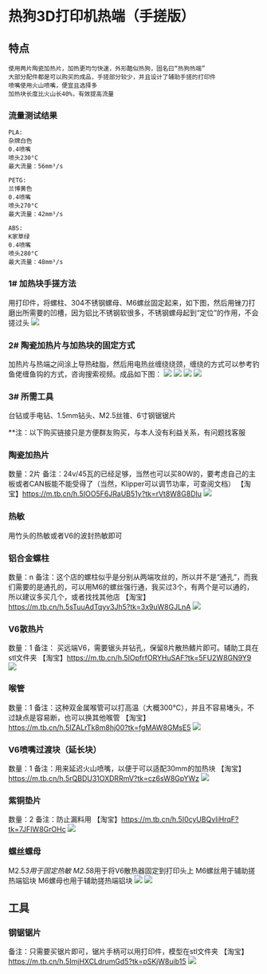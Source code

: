 # 热狗3D打印机热端（手搓版）

## 特点
```
使用两片陶瓷加热片，加热更均匀快速，外形酷似热狗，固名曰“热狗热端”
大部分配件都是可以购买的成品，手搓部分较少，并且设计了辅助手搓的打印件
喷嘴使用火山喷嘴，便宜且选择多
加热块长度比火山长40%，有效提高流量
```

### 流量测试结果
```
PLA:
杂牌白色
0.4喷嘴
喷头230°C
最大流量：56mm³/s

PETG:
兰博黄色
0.4喷嘴
喷头270°C
最大流量：42mm³/s

ABS:
K家草绿
0.4喷嘴
喷头280°C
最大流量：48mm³/s
```


### 1# 加热块手搓方法
用打印件，将螺柱、304不锈钢螺母、M6螺丝固定起来，如下图，然后用锉刀打磨出所需要的凹槽，因为铝比不锈钢软很多，不锈钢螺母起到“定位”的作用，不会搓过头
![](/res/fuzhucuo.jpg "")

### 2# 陶瓷加热片与加热块的固定方式
加热片与热端之间涂上导热硅脂，然后用电热丝缠绕绕颈，缠绕的方式可以参考钓鱼佬缠鱼钩的方式，咨询搜索视频。成品如下图：
![](/res/WechatIMG493.jpeg "")
![](/res/WechatIMG494.jpeg "")
![](/res/reduan_chengp.jpeg "")
![](/res/reduan_dayj.jpeg "")

### 3# 所需工具
台钻或手电钻、1.5mm钻头、M2.5丝锥、6寸钢锯锯片

**注：以下购买链接只是方便群友购买，与本人没有利益关系，有问题找客服

### 陶瓷加热片
数量：2片
备注：24v/45瓦的已经足够，当然也可以买80W的，要考虑自己的主板或者CAN板能不能受得了（当然，Klipper可以调节功率，可查阅文档）
【淘宝】https://m.tb.cn/h.5IOO5F6JRaUB51y?tk=rVt8W8G8Dlu
![](/res/jiarep.png "")

### 热敏
用竹头的热敏或者V6的波封热敏即可

### 铝合金螺柱
数量：n
备注：这个店的螺柱似乎是分别从两端攻丝的，所以并不是“通孔”，而我们需要的是通孔的，可以用M6的螺丝强行通，我买过3个，有两个是可以通的，所以建议多买几个，或者找找其他店
【淘宝】https://m.tb.cn/h.5sTuuAdTqyv3Jh5?tk=3x9uW8GJLnA
![](/res/M6_12mm.png "")

### V6散热片
数量：1
备注： 买远端V6，需要锯头并钻孔，保留8片散热鳍片即可。辅助工具在stl文件夹
【淘宝】https://m.tb.cn/h.5IOpfrfORYHuSAF?tk=5FU2W8GN9Y9
![](/res/E3D-V6.png "")

### 喉管
数量：1
备注：这种双金属喉管可以打高温（大概300°C），并且不容易堵头，不过缺点是容易断，也可以换其他喉管
【淘宝】https://m.tb.cn/h.5IZALrTk8m8hj00?tk=fgMAW8GMsE5
![](/res/Houguan.png "")

### V6喷嘴过渡块（延长块）
数量：1
备注：用来延迟火山喷嘴，以便于可以适配30mm的加热块
【淘宝】https://m.tb.cn/h.5rQBDU31OXDRRmV?tk=cz6sW8GpYWz
![](/res/Guodukuai.png "")

### 紫铜垫片
数量：2
备注：防止漏料用
【淘宝】https://m.tb.cn/h.5I0cyUBQvIiHrqF?tk=7JFIW8GrOHc
![](/res/M351.0.png "")

### 螺丝螺母
M2.5*3用于固定热敏
M2.5*8用于将V6散热器固定到打印头上
M6螺丝用于辅助搓热端铝块
M6螺母也用于辅助搓热端铝块
![](/res/M6_luosi.png "")
![](/res/M6_luomu.png "")

## 工具
### 钢锯锯片
备注：只需要买锯片即可，锯片手柄可以用打印件，模型在stl文件夹
【淘宝】https://m.tb.cn/h.5ImjHXCLdrumGd5?tk=pSKjW8uib15 
![](/res/jupian.jpg "")

